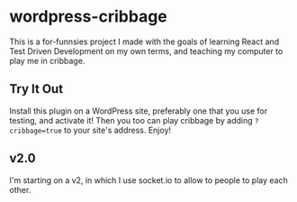 # wordpress-cribbage

This is a for-funnsies project I made with the goals of learning React and Test Driven Development on my own terms, and teaching my computer to play me in cribbage.

## Try It Out

Install this plugin on a WordPress site, preferably one that you use for testing, and activate it!
Then you too can play cribbage by adding `?cribbage=true` to your site's address. Enjoy!

## v2.0

I'm starting on a v2, in which I use socket.io to allow to people to play each other.
